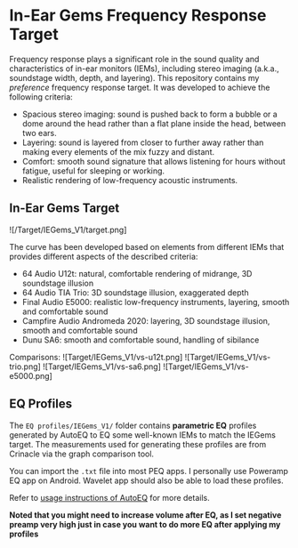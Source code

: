 # In-Ear Gems Frequency Response Target

Frequency response plays a significant role in the sound quality and characteristics of in-ear monitors (IEMs), including stereo imaging (a.k.a., soundstage width, depth, and layering). This repository contains my *preference* frequency response target. It was developed to achieve the following criteria: 

- Spacious stereo imaging: sound is pushed back to form a bubble or a dome around the head rather than a flat plane inside the head, between two ears.
- Layering: sound is layered from closer to further away rather than making every elements of the mix fuzzy and distant.
- Comfort: smooth sound signature that allows listening for hours without fatigue, useful for sleeping or working.
- Realistic rendering of low-frequency acoustic instruments.

## In-Ear Gems Target

![/Target/IEGems_V1/target.png]

The curve has been developed based on elements from different IEMs that provides different aspects of the described criteria:
- 64 Audio U12t: natural, comfortable rendering of midrange, 3D soundstage illusion
- 64 Audio TIA Trio: 3D soundstage illusion, exaggerated depth
- Final Audio E5000: realistic low-frequency instruments, layering, smooth and comfortable sound
- Campfire Audio Andromeda 2020: layering, 3D soundstage illusion, smooth and comfortable sound
- Dunu SA6: smooth and comfortable sound, handling of sibilance

Comparisons:
![Target/IEGems_V1/vs-u12t.png]
![Target/IEGems_V1/vs-trio.png]
![Target/IEGems_V1/vs-sa6.png]
![Target/IEGems_V1/vs-e5000.png]

## EQ Profiles

The `EQ profiles/IEGems_V1/` folder contains **parametric EQ** profiles generated by AutoEQ to EQ some well-known IEMs to match the IEGems target. The measurements used for generating these profiles are from Crinacle via the graph comparison tool. 

You can import the `.txt` file into most PEQ apps. I personally use Poweramp EQ app on Android. Wavelet app should also be able to load these profiles. 

Refer to [usage instructions of AutoEQ](https://github.com/jaakkopasanen/AutoEq#usage) for more details. 

**Noted that you might need to increase volume after EQ, as I set negative preamp very high just in case you want to do more EQ after applying my profiles**

